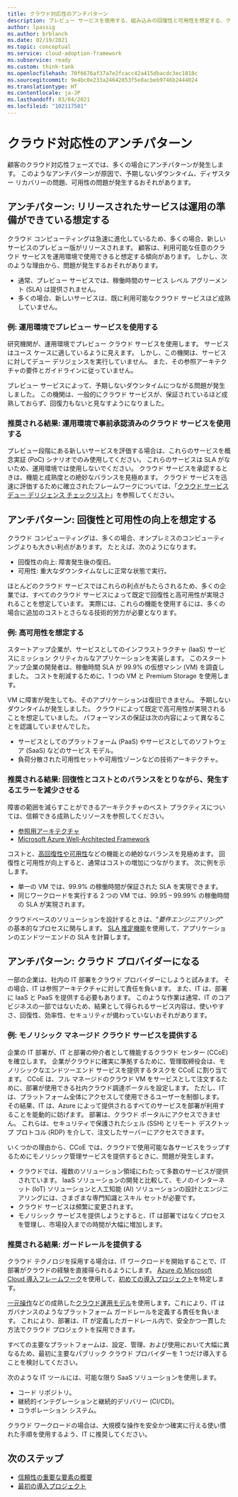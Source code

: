 ```yaml
---
title: クラウド対応性のアンチパターン
description: プレビュー サービスを使用する、組み込みの回復性と可用性を想定する、クラウドに対して IT の準備が整っていることを想定するなど、クラウド導入における対応性のアンチパターンを回避します。
author: lpassig
ms.author: brblanch
ms.date: 02/19/2021
ms.topic: conceptual
ms.service: cloud-adoption-framework
ms.subservice: ready
ms.custom: think-tank
ms.openlocfilehash: 70f6676af37a7e2fcacc42a415dbacdc3ec1818c
ms.sourcegitcommit: 9e4bc0e233a24642853f5e8acbeb9746b2444024
ms.translationtype: HT
ms.contentlocale: ja-JP
ms.lasthandoff: 03/04/2021
ms.locfileid: "102117501"
---
```

# <a name="cloud-readiness-antipatterns"></a>クラウド対応性のアンチパターン

顧客のクラウド対応性フェーズでは、多くの場合にアンチパターンが発生します。 このようなアンチパターンが原因で、予期しないダウンタイム、ディザスター リカバリーの問題、可用性の問題が発生するおそれがあります。

## <a name="antipattern-assume-released-services-are-ready-for-production"></a>アンチパターン: リリースされたサービスは運用の準備ができている想定する

クラウド コンピューティングは急速に進化しているため、多くの場合、新しいサービスのプレビュー版がリリースされます。 顧客は、利用可能な任意のクラウド サービスを運用環境で使用できると想定する傾向があります。 しかし、次のような理由から、問題が発生するおそれがあります。

- 通常、プレビュー サービスでは、稼働時間のサービス レベル アグリーメント (SLA) は提供されません。
- 多くの場合、新しいサービスは、既に利用可能なクラウド サービスほど成熟していません。

### <a name="example-use-a-preview-service-in-production"></a>例: 運用環境でプレビュー サービスを使用する

研究機関が、運用環境でプレビュー クラウド サービスを使用します。 サービスはユース ケースに適しているように見えます。 しかし、この機関は、サービスに対してデュー デリジェンスを実行していません。 また、その参照アーキテクチャの要件とガイドラインに従っていません。

プレビュー サービスによって、予期しないダウンタイムにつながる問題が発生しました。 この機関は、一般的にクラウド サービスが、保証されているほど成熟しておらず、回復力もないと見なすようになりました。

### <a name="preferred-outcome-use-pre-approved-cloud-services-in-production"></a>推奨される結果: 運用環境で事前承認済みのクラウド サービスを使用する

プレビュー段階にある新しいサービスを評価する場合は、これらのサービスを概念実証 (PoC) シナリオでのみ使用してください。 これらのサービスは SLA がないため、運用環境では使用しないでください。 クラウド サービスを承認するときは、機能と成熟度との絶妙なバランスを見極めます。 クラウド サービスを迅速に評価するために確立されたフレームワークについては、「[クラウド サービス デュー デリジェンス チェックリスト](https://www.microsoft.com/trust-center/compliance/due-diligence-checklist)」を参照してください。

## <a name="antipattern-assume-increased-resiliency-and-availability"></a>アンチパターン: 回復性と可用性の向上を想定する

クラウド コンピューティングは、多くの場合、オンプレミスのコンピューティングよりも大きい利点があります。 たとえば、次のようになります。

- 回復性の向上: 障害発生後の復旧。
- 可用性: 重大なダウンタイムなしに正常な状態で実行。

ほとんどのクラウド サービスではこれらの利点がもたらされるため、多くの企業では、すべてのクラウド サービスによって既定で回復性と高可用性が実現されることを想定しています。 実際には、これらの機能を使用するには、多くの場合に追加のコストとさらなる技術的労力が必要となります。

### <a name="example-assume-high-availability"></a>例: 高可用性を想定する

スタートアップ企業が、サービスとしてのインフラストラクチャ (IaaS) サービスにミッション クリティカルなアプリケーションを実装します。 このスタートアップ企業の開発者は、稼働時間 SLA が 99.9% の仮想マシン (VM) を調査しました。 コストを削減するために、1 つの VM と Premium Storage を使用します。

VM に障害が発生しても、そのアプリケーションは復旧できません。 予期しないダウンタイムが発生しました。 クラウドによって既定で高可用性が実現されることを想定していました。 パフォーマンスの保証は次の内容によって異なることを認識していませんでした。

- サービスとしてのプラットフォーム (PaaS) やサービスとしてのソフトウェア (SaaS) などのサービス モデル。
- 負荷分散された可用性セットや可用性ゾーンなどの技術アーキテクチャ。

### <a name="preferred-outcome-reduce-failures-while-balancing-resiliency-and-costs"></a>推奨される結果: 回復性とコストとのバランスをとりながら、発生するエラーを減少させる

障害の範囲を減らすことができるアーキテクチャのベスト プラクティスについては、信頼できる成熟したリソースを参照してください。

- [参照用アーキテクチャ](/azure/architecture/reference-architectures)
- [Microsoft Azure Well-Architected Framework](/azure/architecture/framework/)

コストと、[高回復性や可用性](/azure/architecture/framework/resiliency/overview)などの機能との絶妙なバランスを見極めます。 回復性と可用性が向上すると、通常はコストの増加につながります。 次に例を示します。

- 単一の VM では、99.9% の稼働時間が保証された SLA を実現できます。
- 同じワークロードを実行する 2 つの VM では、99.95 – 99.99% の稼働時間の SLA が実現されます。

クラウドベースのソリューションを設計するときは、"*要件エンジニアリング*" の基本的なプロセスに関与します。 [SLA 推定機能](https://github.com/mspnp/samples/tree/master/Reliability/SLAEstimator)を使用して、アプリケーションのエンドツーエンドの SLA を計算します。

## <a name="antipattern-become-a-cloud-provider"></a>アンチパターン: クラウド プロバイダーになる

一部の企業は、社内の IT 部署をクラウド プロバイダーにしようと試みます。 その場合、IT は参照アーキテクチャに対して責任を負います。 また、IT は、部署に IaaS と PaaS を提供する必要もあります。 このような作業は通常、IT のコア ビジネスの一部ではないため、結果として得られるサービス内容は、使いやすさ、回復性、効率性、セキュリティが備わっていないおそれがあります。

### <a name="example-provide-monolithic-managed-cloud-services"></a>例: モノリシック マネージド クラウド サービスを提供する

企業の IT 部署が、IT と部署の仲介者として機能するクラウド センター (CCoE) を確立します。 企業がクラウドに確実に準拠するために、管理取締役会は、モノリシックなエンドツーエンド サービスを提供するタスクを CCoE に割り当てます。 CCoE は、フル マネージドのクラウド VM をサービスとして注文するために、部署が使用できる社内クラウド調達ポータルを設定します。 ただし、IT は、プラットフォーム全体にアクセスして使用できるユーザーを制御します。 その結果、IT は、Azure によって提供されるすべてのサービスを部署が利用することを能動的に妨げます。 部署は、クラウド ポータルにアクセスできません。 これらは、セキュリティで保護されたシェル (SSH) とリモート デスクトップ プロトコル (RDP) を介して、注文したサーバーにアクセスできます。

いくつかの理由から、CCoE では、クラウドで使用可能な各サービスをラップするためにモノリシック管理サービスを提供するときに、問題が発生します。

- クラウドでは、複数のソリューション領域にわたって多数のサービスが提供されています。 IaaS ソリューションの開発と比較して、モノのインターネット (IoT) ソリューションと人工知能 (AI) ソリューションの設計とエンジニアリングには、さまざまな専門知識とスキル セットが必要です。
- クラウド サービスは頻繁に変更されます。
- モノリシック サービスを提供しようとすると、IT は部署ではなくプロセスを管理し、市場投入までの時間が大幅に増加します。

### <a name="preferred-outcome-provide-guardrails"></a>推奨される結果: ガードレールを提供する

クラウド テクノロジを採用する場合は、IT ワークロードを開始することで、IT 部署がクラウドの経験を直接得られるようにします。 [Azure の Microsoft Cloud 導入フレームワーク](/azure/cloud-adoption-framework)を使用して、[初めての導入プロジェクト](../strategy/first-adoption-project.md)を特定します。

[一元操作](../operating-model/compare.md#centralized-operations)などの成熟した[クラウド運用モデル](../operating-model/compare.md)を使用します。これにより、IT はガバナンスのようなプラットフォーム ガードレールを定義する責任を負います。 これにより、部署は、IT が定義したガードレール内で、安全かつ一貫した方法でクラウド プロジェクトを採用できます。

すべての主要なプラットフォームは、設定、管理、および使用において大幅に異なるため、最初に主要なパブリック クラウド プロバイダーを 1 つだけ導入することを検討してください。

次のような IT ツールには、可能な限り SaaS ソリューションを使用します。

- コード リポジトリ。
- 継続的インテグレーションと継続的デリバリー (CI/CD)。
- コラボレーション システム。

クラウド ワークロードの場合は、大規模な操作を安全かつ確実に行える使い慣れた手順を使用するよう、IT に推奨してください。

## <a name="next-steps"></a>次のステップ

- [信頼性の重要な要素の概要](/azure/architecture/framework/resiliency/overview)
- [最初の導入プロジェクト](../strategy/first-adoption-project.md)